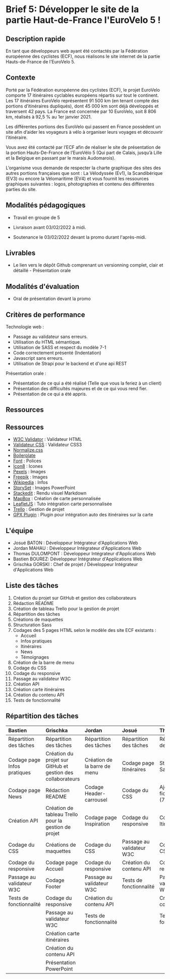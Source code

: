 # Brief 5: Développer le site de la partie Haut-de-France l'EuroVelo 5 !

## Description rapide

En tant que développeurs web ayant été contactés par la Fédération européenne des cyclistes (ECF), nous réalisons le site internet de la partie Hauts-de-France de l'EuroVelo 5.

## Contexte
Porté par la Fédération européenne des cyclistes (ECF), le projet EuroVelo comporte 17 itinéraires cyclables européens répartis sur tout le continent. Les 17 itinéraires EuroVelo représentent 91 500 km (en tenant compte des portions d’itinéraires dupliqués), dont 45 000 km sont déjà développés et traversent 42 pays. La France est concernée par 10 EuroVelo, soit 8 806 km, réalisés à 92,5 % au 1er janvier 2021.

Les différentes portions des EuroVelo qui passent en France possèdent un site afin d’aider les voyageurs à vélo à organiser leurs voyages et découvrir l’itinéraire.

Vous avez été contacté par l’ECF afin de réaliser le site de présentation de la portion Hauts-De-France de l’EuroVélo 5 (Qui part de Calais, jusqu’à Lille et la Belgique en passant par le marais Audomarois).

L’organisme vous demande de respecter la charte graphique des sites des autres portions françaises que sont : La Vélodyssée (Ev1), la Scandibérique (EV3) ou encore la Vélomaritime (EV4) et vous fournit les ressources graphiques suivantes : logos, photographies et contenu des différentes parties du site.

## Modalités pédagogiques

- Travail en groupe de 5

- Livraison avant 03/02/2022 à midi.

- Soutenance le 03/02/2022 devant la promo durant l'après-midi.

## Livrables

- Le lien vers le dépôt Github comprenant un versionning complet, clair et détaillé - Présentation orale

## Modalités d'évaluation

-  Oral de présentation devant la promo

## Critères de performance

Technologie web :

-   Passage au validateur sans erreurs.
-   Utilisation du HTML sémantique.
-   Utilisation de SASS et respect du modèle 7-1
-   Code correctement présenté (Indentation)
-   Javascript sans erreurs.
-   Utilisation de Strapi pour le backend et d'une api REST

Présentation orale :

-   Présentation de ce qui a été réalisé (Telle que vous la feriez à un client)
-   Présentation des difficultés majeures et de ce qui vous rend fier.
-   Présentation de ce qui a été appris.

## Ressources

## Ressources

-   [W3C Validator](https://validator.w3.org/) : Validateur HTML
-   [Validateur CSS](https://jigsaw.w3.org/css-validator/) : Validateur CSS3
-   [Normalize.css](https://github.com/necolas/normalize.css)
-   [Boilerplate](https://html5boilerplate.com/)
-   [Font](https://fontawesome.com/) : Polices
- [Icon8](https://icons8.com/illustrations/web-elements) : Icones
-  [Pexels](https://www.pexels.com/fr-fr/) : Images
-  [Freepik](https://fr.freepik.com/) : Images
- [Wikipedia](https://fr.wikipedia.org/wiki/EuroVelo_5) : Infos
- [StorySet](https://storyset.com/) : Images PowerPoint
- [Stackedit](https://stackedit.io) : Rendu visuel Markdown
- [MapBox](https://www.mapbox.com/) : Création de carte personnalisée
- [LeafletJS](https://leafletjs.com/examples/quick-start/) : Tuto intégration carte personnalisée
-  [Trello](https://trello.com/) : Gestion de projet
-  [GPX Plugin](https://github.com/mpetazzoni/leaflet-gpx) : Plugin pour intégration auto des itinéraires sur la carte

## L'équipe

- Josué BATON : Développeur Intégrateur d'Applications Web 
- Jordan MAHAU : Développeur Intégrateur d'Applications Web 
- Thomas DULOMPONT : Développeur Intégrateur d'Applications Web
- Bastien BOUREZ: Développeur Intégrateur d'Applications Web
- Grischka GORSKI : Chef de projet / Développeur Intégrateur d'Applications Web

## Liste des tâches 

1. Création du projet sur GitHub et gestion des collaborateurs
2. Rédaction README
3. Création de tableau Trello pour la gestion de projet
4. Répartition des tâches
5. Créations de maquettes
6. Structuration Sass
7. Codages des 5 pages HTML selon le modèle des site ECF existants :
	- Accueil
	- Infos pratiques
	- Itinéraires 
	- News
	- Témoignages
8. Création de la barre de menu
9. Codage du CSS 
10. Codage du responsive
11. Passage au validateur W3C
12. Création API
13. Création carte itinéraires
14. Création du contenu API
15. Tests de fonctionnalité

## Répartition des tâches


| Bastien | Grischka | Jordan | Josué | Thomas |
|:----------|:----------|:----------|:----------|:----------|
| Répartition des tâches |  Répartition des tâches |  Répartition des tâches |  Répartition des tâches |  Répartition des tâches | 
| Codage page Infos pratiques | Création du projet sur GitHub et gestion des collaborateurs | Création de la barre de menu | Codage page Itinéraires  | Structuration Sass | 
| Codage page News | Rédaction README |  Codage Header-carrousel  | Codage du CSS   | Ajout des fichiers SASS (7-1) | 
| Création API | Création de tableau Trello pour la gestion de projet | Codage page Inspiration  | Codage du responsive  |  Codage page Itinéraires | 
| Codage du CSS  | Créations de maquettes | Codage du CSS  | Passage au validateur W3C  |  Codage du CSS | 
| Codage du responsive | Codage page Accueil | Codage du responsive  |  Création du contenu API |  Codage du responsive  | 
| Passage au validateur W3C | Codage Footer |  Passage au validateur W3C | Tests de fonctionnalité  | Passage au validateur W3C | 
| Tests de fonctionnalité | Codage du responsive | Création du contenu API  |   | Création du contenu API | 
|  | Passage au validateur W3C |  Tests de fonctionnalité |   | Tests de fonctionnalité | 
|  | Création carte itinéraires |   |   |  | 
|  | Création du contenu API |   |   | | 
|  | Présentation PowerPoint |   |   | | 
```